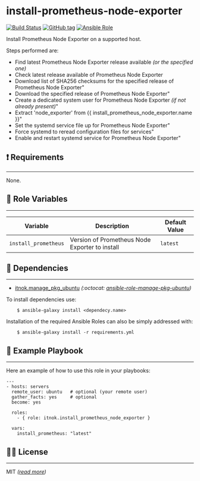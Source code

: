install-prometheus-node-exporter
================================

[![Build Status](https://travis-ci.org/itnok/ansible-role-install-prometheus-node-exporter.svg?branch=master)](https://travis-ci.org/itnok/ansible-role-install-prometheus-node-exporter) [![GitHub tag](https://img.shields.io/github/v/tag/itnok/ansible-role-install-prometheus-node-exporter?sort=semver)](https://github.com/itnok/ansible-role-install-prometheus-node-exporter/tags/) [![Ansible Role](https://img.shields.io/ansible/role/XXXXXX)](https://galaxy.ansible.com/itnok/install_prometheus_node_exporter)

Install Prometheus Node Exporter on a supported host.

Steps performed are:

  - Find latest Prometheus Node Exporter release available _(or the specified one)_
  - Check latest release available of Prometheus Node Exporter
  - Download list of SHA256 checksums for the specified release of Prometheus Node Exporter"
  - Download the specified release of Prometheus Node Exporter"
  - Create a dedicated system user for Prometheus Node Exporter _(if not already present)_"
  - Extract 'node_exporter' from {{ install_prometheus_node_exporter.name }}"
  - Set the systemd service file up for Prometheus Node Exporter"
  - Force systemd to reread configuration files for services"
  - Enable and restart systemd service for Prometheus Node Exporter"


## :exclamation: Requirements
-----------------------------

None.


## :abcd: Role Variables
------------------------

| Variable                        | Description                                         | Default Value       |
|---------------------------------|-----------------------------------------------------|---------------------|
| `install_prometheus`            | Version of Prometheus Node Exporter to install      | `latest`            |


## :link: Dependencies
----------------------

- [itnok.manage_pkg_ubuntu](https://galaxy.ansible.com/itnok/manage_pkg_ubuntu) _(:octocat: [ansible-role-manage-pkg-ubuntu](https://github.com/itnok/ansible-role-manage-pkg-ubuntu))_

To install dependencies use:
```
    $ ansible-galaxy install <dependecy.name>
```

Installation of the required Ansible Roles can also be simply addressed with:
```
    $ ansible-galaxy install -r requirements.yml
```


## :notebook: Example Playbook
------------------------------

Here an example of how to use this role in your playbooks:

```
---
- hosts: servers
  remote_user: ubuntu   # optional (your remote user)
  gather_facts: yes     # optional
  become: yes

  roles:
    - { role: itnok.install_prometheus_node_exporter }

  vars:
    install_prometheus: "latest"
```

## :guardsman: License
----------------------

MIT _([read more](LICENSE.md))_
